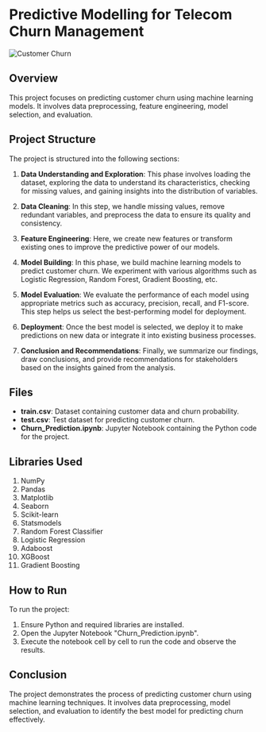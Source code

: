 # Predictive Modelling for Telecom Churn Management

![Customer Churn](https://miro.medium.com/v2/resize:fit:800/1*3xEPKteLmsRwSUK6bfbpFQ.jpeg)

## Overview
This project focuses on predicting customer churn using machine learning models. It involves data preprocessing, feature engineering, model selection, and evaluation.

## Project Structure

The project is structured into the following sections:

1. **Data Understanding and Exploration**: This phase involves loading the dataset, exploring the data to understand its characteristics, checking for missing values, and gaining insights into the distribution of variables.

2. **Data Cleaning**: In this step, we handle missing values, remove redundant variables, and preprocess the data to ensure its quality and consistency.

3. **Feature Engineering**: Here, we create new features or transform existing ones to improve the predictive power of our models.

4. **Model Building**: In this phase, we build machine learning models to predict customer churn. We experiment with various algorithms such as Logistic Regression, Random Forest, Gradient Boosting, etc.

5. **Model Evaluation**: We evaluate the performance of each model using appropriate metrics such as accuracy, precision, recall, and F1-score. This step helps us select the best-performing model for deployment.

6. **Deployment**: Once the best model is selected, we deploy it to make predictions on new data or integrate it into existing business processes.

7. **Conclusion and Recommendations**: Finally, we summarize our findings, draw conclusions, and provide recommendations for stakeholders based on the insights gained from the analysis.

## Files
- **train.csv**: Dataset containing customer data and churn probability.
- **test.csv**: Test dataset for predicting customer churn.
- **Churn_Prediction.ipynb**: Jupyter Notebook containing the Python code for the project.

## Libraries Used
1. NumPy
2. Pandas
3. Matplotlib
4. Seaborn
5. Scikit-learn
6. Statsmodels
7. Random Forest Classifier
8. Logistic Regression
9. Adaboost
10. XGBoost
11. Gradient Boosting

## How to Run
To run the project:
1. Ensure Python and required libraries are installed.
2. Open the Jupyter Notebook "Churn_Prediction.ipynb".
3. Execute the notebook cell by cell to run the code and observe the results.

## Conclusion
The project demonstrates the process of predicting customer churn using machine learning techniques. It involves data preprocessing, model selection, and evaluation to identify the best model for predicting churn effectively.

